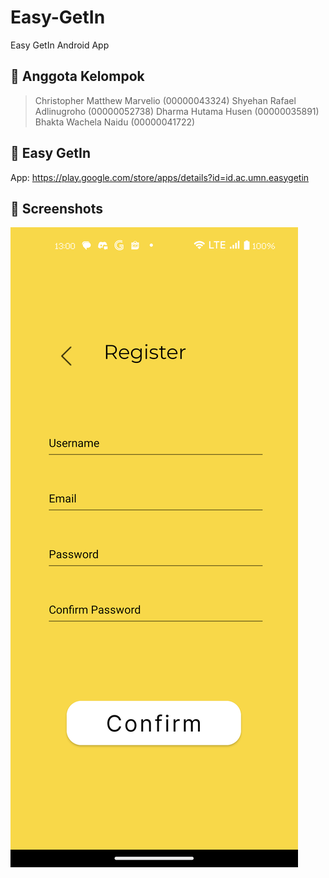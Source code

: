 # Easy-GetIn
Easy GetIn Android App

## 👥 Anggota Kelompok
> Christopher Matthew Marvelio (00000043324)
> Shyehan Rafael Adlinugroho (00000052738)
> Dharma Hutama Husen (00000035891)
> Bhakta Wachela Naidu (00000041722)

## 🚗 Easy GetIn
App: <https://play.google.com/store/apps/details?id=id.ac.umn.easygetin>

## 📸 Screenshots
![Register Page](./screenshots/Register.png)
